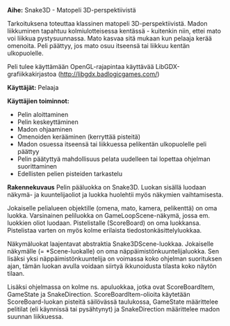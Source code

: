 **Aihe:** Snake3D - Matopeli 3D-perspektiivistä

Tarkoituksena toteuttaa klassinen matopeli 3D-perspektiivistä. 
Madon liikkuminen tapahtuu kolmiulotteisessa kentässä - kuitenkin niin, ettei mato voi liikkua pystysuunnassa. Mato kasvaa 
sitä mukaan kun pelaaja kerää omenoita.
Peli päättyy, jos mato osuu itseensä tai liikkuu kentän ulkopuolelle.

Peli tulee käyttämään OpenGL-rajapintaa käyttävää LibGDX-grafiikkakirjastoa (http://libgdx.badlogicgames.com/)

**Käyttäjät:** Pelaaja

**Käyttäjien toiminnot:**
- Pelin aloittaminen
- Pelin keskeyttäminen
- Madon ohjaaminen
- Omenoiden kerääminen (kerryttää pisteitä)
- Madon osuessa itseensä tai liikkuessa pelikentän ulkopuolelle peli päättyy
- Pelin päätyttyä mahdollisuus pelata uudelleen tai lopettaa ohjelman suorittaminen
- Edellisten pelien pisteiden tarkastelu

**Rakennekuvaus**
Pelin pääluokka on Snake3D. Luokan sisällä luodaan näkymä- ja kuuntelijaoliot ja luokka huolehtii myös näkymien vaihtamisesta. 

Jokaiselle pelialueen objektille (omena, mato, kamera, pelikenttä) on oma luokka. Varsinainen peliluokka on GameLoopScene-näkymä, 
jossa em. luokkien oliot luodaan. Pistelistalle (ScoreBoard) on oma luokkansa. Pistelistaa varten on myös kolme erilaista 
tiedostonkäsittelyluokkaa.

Näkymäluokat laajentavat abstraktia Snake3DScene-luokkaa. Jokaiselle näkymälle (= *Scene-luokalle) on oma näppäimistönkuuntelijaluokka. Sen lisäksi yksi näppäimistönkuuntelija on voimassa koko ohjelman suorituksen ajan, tämän luokan avulla voidaan siirtyä ikkunoidusta tilasta koko näytön tilaan.

Lisäksi ohjelmassa on kolme ns. apuluokkaa, jotka ovat ScoreBoardItem, GameState ja SnakeDirection. ScoreBoardItem-olioita käytetään ScoreBoard-luokan pisteitä säilövässä taulukossa, GameState määrittelee pelitilat (eli käynnissä tai pysähtynyt) ja SnakeDirection määrittelee madon suunnan liikkuessa.
